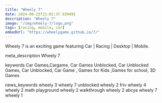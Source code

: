 ```yaml
---
title: "Wheely 7"
date: 2024-08-25T21:02:37.939495
description: "Wheely 7"
image: "/img/wheely-7/logo.png"
tags: [racing, mobile, car]
embedUrl: "https://wheelygame.github.io/7/"
---
```


Wheely 7 is an exciting game featuring Car | Racing | Desktop | Mobile.

meta_description
Wheely 7


keywords
Car Games,Cargame, Car Games Unblocked, Car Unblocked Games, Car Unblocked, Car Game , Games for Kids ,Games for school, 3D Games


news_keywords
wheely 3 wheely 7 unblocked wheely 2 friv wheely 4 wheely 2 math playground wheely 2 walkthrough wheely 2 abcya wheely 7 wheely 1
